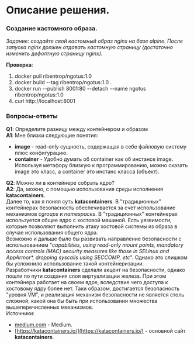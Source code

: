 # Описание решения.
### Создание кастомного образа. 
_Задание: создайте свой кастомный образ nginx на базе alpine. После запуска nginx должен отдавать кастомную страницу (достаточно изменить дефолтную страницу nginx)._
  
__Проверка__:
1. docker pull ribentrop/ngotus:1.0
2. docker build --tag ribentrop/ngotus:1.0 .
3. docker run --publish 8001:80 --detach --name ngotus ribentrop/ngotus:1.0
4. curl http://localhost:8001


### Вопросы-ответы
__Q1__: Определите разницу между контейнером и образом  
__A1__: Мне близки следующие понятия:
- __image__  - read-only сущность, содержащая в себе файловую систему плюс конфигурацию. 
- __container__  - Удобно думать об container  как об инстансе image. Используя метафору близкую к программированию, можно сказать  image это класс, а container это инстанс класса (объект).  

  
__Q2__: Можно ли в контейнере собрать ядро?  
__A2__: Да, можно, с помощью использования среды исполнения __katacontainers__.  
Далее то, как я понял суть __katacontainers__. 
В "традиционных" контейнерах безопасность обеспечивается за счет использование механизмов _cgroups_ и _namespaces_.  В "традиционных" контейнерах используется общее ядро с хостовой машиной.  Есть уязвимости, которые позволяют выполнить атаку хостовой системы из образа в случае использования общего ядра.   
Возможно и дальше было бы развивать направление безопасности с использованием "_capabilities, using read-only mount points, mandatory access controls (MAC) security measures like those in SELinux and AppArmor*, dropping syscalls using SECCOMP, etc_". Однако это слишком бы усложнило использование такой контейнеризации.   
Разработчики __katacontainers__ сделали акцент на безопасности, однако пошли по пути создания слоя виртуализации железа. При этом  контейнера работает на своем  ядре, вследствие чего доступа к хостовому ядру более нет. Таки образом, достигается безопасность "уровня VM", и реализация механизм безопасности не является столь сложной, какой она бы быть при использовании множества вышеперечисленных механизмов.  
Источники:  
* [medium.com](https://medium.com/kata-containers/why-kata-containers-doesnt-replace-kubernetes-75e484679727) - Medium.
* [https://katacontainers.io/](https://katacontainers.io/) - основной сайт __katacontainers__.



